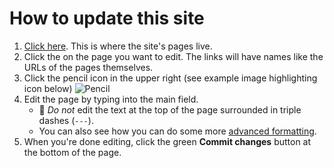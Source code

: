 # How to update this site

1. [Click here](https://github.com/bronzehedwick/patriciahorvath/tree/master/content). This is where the site's pages live.
2. Click the on the page you want to edit. The links will have names like the URLs of the pages themselves.
3. Click the pencil icon in the upper right (see example image highlighting icon below)
![Pencil](https://patricialhorvath.com/images/pencil.png)
4. Edit the page by typing into the main field. 
    * :mega: *Do not* edit the text at the top of the page surrounded in triple dashes (`---`).
    * You can also see how you can do some more [advanced formatting](https://github.com/adam-p/markdown-here/wiki/Markdown-Cheatsheet).
5. When you're done editing, click the green **Commit changes** button at the bottom of the page.

